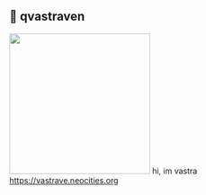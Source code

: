 ## 🌙 qvastraven

<img src="https://github.com/user-attachments/assets/066883d1-08d4-4ce3-a91c-d3f12fa796d6" width="250" height="250"> hi, im vastra \
https://vastrave.neocities.org
